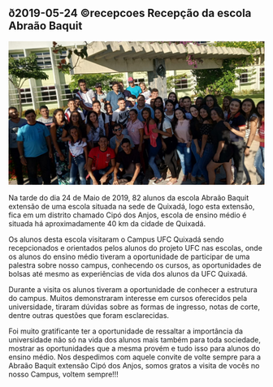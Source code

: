 ## ð2019-05-24 ©recepcoes Recepção da escola Abraão Baquit

![](__capa.jpg)

Na tarde do dia 24 de Maio de 2019, 82 alunos da escola Abraão Baquit extensão de uma escola situada na sede de Quixadá, logo esta extensão, fica em um distrito chamado Cipó dos Anjos, escola de ensino médio é situada há aproximadamente 40 km da cidade de Quixadá.

Os alunos desta escola visitaram o Campus UFC Quixadá sendo recepcionados e orientados pelos alunos do projeto UFC nas escolas, onde os alunos do ensino médio tiveram a oportunidade de participar de uma palestra sobre nosso campus, conhecendo os cursos, as oportunidades de bolsas até mesmo as experiências de vida dos alunos da UFC Quixadá.

Durante a visita os alunos tiveram a oportunidade de conhecer a estrutura do campus. Muitos demonstraram interesse em cursos oferecidos pela universidade, tiraram dúvidas sobre as  formas de ingresso, notas de corte, dentre outras questões que foram esclarecidas.

Foi muito gratificante ter a oportunidade de ressaltar a importância da universidade não só na vida dos alunos mais também para toda sociedade, mostrar as oportunidades que a mesma provém e tudo isso para alunos do ensino médio. Nos despedimos com aquele convite de volte sempre para a Abraão Baquit extensão Cipó dos Anjos, somos gratos a visita de vocês no nosso Campus, voltem sempre!!!
